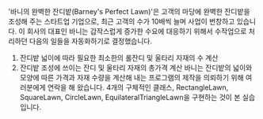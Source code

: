 '바니의 완벽한 잔디밭(Barney's Perfect Lawn)'은 고객의 마당에 완벽한 잔디밭을 조성해 주는 스타트업 기업으로, 최근 고객의 수가 10배씩 늘며 사업이 번창하고 있습니다. 이 회사의 대표인 바니는 갑작스럽게 증가한 수요에 대응하기 위해서 수작업으로 처리하던 다음의 일들을 자동화하기로 결정했습니다.

1. 잔디밭 넓이에 따라 필요한 최소한의 롤잔디 및 울타리 자재의 수 계산
2. 잔디밭 조성에 쓰이는 잔디 및 울타리 자재의 총가격 계산
   바니는 잔디밭의 넓이와 모양에 따른 가격과 자재 수량을 계산해 내는 프로그램의 제작을 의뢰하기 위해 여러분에게 연락을 해 왔습니다.
   4개의 구체적인 클래스, RectangleLawn, SquareLawn, CircleLawn, EquilateralTriangleLawn을 구현하는 것이 본 실습입니다.
